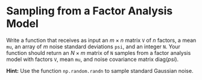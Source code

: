 # Sampling from a Factor Analysis Model

Write a function that receives as input an $m \times n$ matrix `V` of $n$ factors, a mean `mu`, an array of $m$ noise standard deviations `psi`, and an integer `N`. Your function should return an $N \times m$ matrix of `N` samples from a factor analysis model with factors `V`, mean `mu`, and noise covariance matrix $\text{diag}(psi)$.

**Hint:** Use the function `np.random.randn` to sample standard Gaussian noise.
